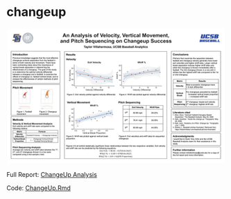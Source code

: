 # changeup
![changeup_poster](img/changeup_poster.png)

Full Report: [ChangeUp Analysis](https://github.com/taylorvillahermosa/ucsb-baseball/blob/main/changeup/ChangeUp_Analysis.pdf)

Code: [ChangeUp.Rmd](https://github.com/taylorvillahermosa/ucsb-baseball/blob/main/changeup/ChangeUp.Rmd)